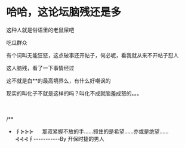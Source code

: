 # 哈哈，这论坛脑残还是多


这种人就是俗语里的老鼠屎吧

吃瓜群众

有个词叫无能狂怒，这点破事还开帖子，何必呢，看我就从来不开帖子怼人<img src="static/image/smiley/default/lol.gif" smilieid="12" border="0" alt="" />

这人脑残，看了一下事情经过

这不就是白**的最高境界么，有什么好嘲讽的

现实的叫化子不就是这样的吗？叫化不成就脑羞成怒的。。。<br />
<br />
<br />
<br />
/**<br />
 * ∮⊱⊱⊱&nbsp; &nbsp;&nbsp; &nbsp;那双紧握不放的手……抓住的是希望……亦或是绝望……&nbsp; &nbsp; ⊰⊰⊰∮-----------By 开保时捷的男人
